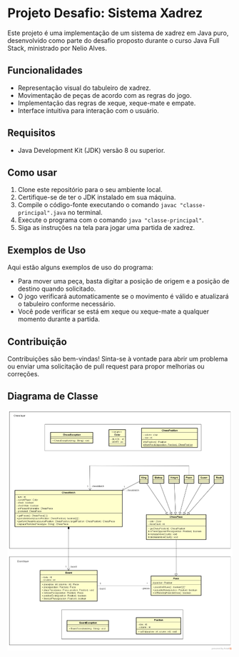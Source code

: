 # Projeto Desafio: Sistema Xadrez

Este projeto é uma implementação de um sistema de xadrez em Java puro, desenvolvido como parte do desafio proposto durante o curso Java Full Stack, ministrado por Nelio Alves. 
## Funcionalidades

- Representação visual do tabuleiro de xadrez.
- Movimentação de peças de acordo com as regras do jogo.
- Implementação das regras de xeque, xeque-mate e empate.
- Interface intuitiva para interação com o usuário.

## Requisitos

- Java Development Kit (JDK) versão 8 ou superior.

## Como usar

1. Clone este repositório para o seu ambiente local.
2. Certifique-se de ter o JDK instalado em sua máquina.
3. Compile o código-fonte executando o comando `javac "classe-principal".java` no terminal.
4. Execute o programa com o comando `java "classe-principal"`.
5. Siga as instruções na tela para jogar uma partida de xadrez.

## Exemplos de Uso

Aqui estão alguns exemplos de uso do programa:

- Para mover uma peça, basta digitar a posição de origem e a posição de destino quando solicitado.
- O jogo verificará automaticamente se o movimento é válido e atualizará o tabuleiro conforme necessário.
- Você pode verificar se está em xeque ou xeque-mate a qualquer momento durante a partida.

## Contribuição

Contribuições são bem-vindas! Sinta-se à vontade para abrir um problema ou enviar uma solicitação de pull request para propor melhorias ou correções.

## Diagrama de Classe

![Diagrama de Classe](img/chess-system-design.png)
